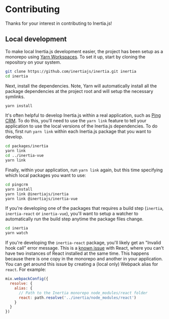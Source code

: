 # Contributing

Thanks for your interest in contributing to Inertia.js!

## Local development

To make local Inertia.js development easier, the project has been setup as a monorepo using [Yarn Workspaces](https://classic.yarnpkg.com/en/docs/workspaces/). To set it up, start by cloning the repository on your system.

```sh
git clone https://github.com/inertiajs/inertia.git inertia
cd inertia
```

Next, install the dependencies. Note, Yarn will automatically install all the package dependencies at the project root and will setup the necessary symlinks.

```sh
yarn install
```

It's often helpful to develop Inertia.js within a real application, such as [Ping CRM](https://github.com/inertiajs/pingcrm). To do this, you'll need to use the `yarn link` feature to tell your application to use the local versions of the Inertia.js dependencies. To do this, first run `yarn link` within each Inertia.js package that you want to develop.

```sh
cd packages/inertia
yarn link
cd ../inertia-vue
yarn link
```

Finally, within your application, run `yarn link` again, but this time specifying which local packages you want to use:

```sh
cd pingcrm
yarn install
yarn link @inertiajs/inertia
yarn link @inertiajs/inertia-vue
```

If you're developing one of the packages that requires a build step (`inertia`, `inertia-react` or `inertia-vue`), you'll want to setup a watcher to automatically run the build step anytime the package files change.

```sh
cd inertia
yarn watch
```

If you're developing the `inertia-react` package, you'll likely get an "Invalid hook call" error message. This is a [known issue](https://github.com/facebook/react/issues/13991) with React, where you can't have two instances of React installed at the same time. This happens because there is one copy in the monorepo and another in your application. You can get around this issue by creating a (local only) Webpack alias for `react`. For example:

```js
mix.webpackConfig({
  resolve: {
    alias: {
      // Path to the Inertia monorepo node_modules/react folder
      react: path.resolve('../inertia/node_modules/react')
    }
  }
})
````
